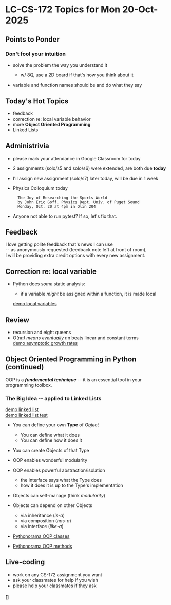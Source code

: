 # LC-CS-172 Topics for Mon 20-Oct-2025

## Points to Ponder

### Don't fool your intuition

* solve the problem the way you understand it
  - w/ 8Q, use a 2D board if that's how you think about it

* variable and function names should be and do what they say

## Today's Hot Topics

* feedback
* correction re: local variable behavior
* more **Object Oriented Programming**
* Linked Lists

## Administrivia

* please mark your attendance in Google Classroom for today

* 2 assignments (solo/s5 and solo/s6) were extended, are both due **today**

* I'll assign new assignment (solo/s7) later today, will be due in 1 week

* Physics Colloquium today

        The Joy of Researching the Sports World
		by John Eric Goff, Physics Dept. Univ. of Puget Sound
        Monday, Oct. 20 at 4pm in Olin 204

* Anyone not able to run pytest?  If so, let's fix that.

## Feedback

I love getting polite feedback that's news I can use  
-- as anonymously requested (feedback note left at front of room),  
I will be providing extra credit options with every new assignment.

## Correction re: local variable

* Python does *some* static analysis:
  - if a variable *might* be assigned within a function, it is made local

  [demo local variables](demo_local_variable.py)

## Review

* recursion and eight queens
* O(n*n) means *eventually* n*n beats linear and constant terms  
  [demo asymptotic growth rates](demo_domination_eventually.py)

## Object Oriented Programming in Python (continued)

OOP is a ***fundamental technique*** -- it is an essential tool in your programming toolbox.

### The Big Idea -- applied to Linked Lists

[demo linked list](demo_linked_list.py)  
[demo linked list test](demo_linked_list_test.py)

* You can define your own **Type** of *Object*
  - You can define what it does
  - You can define how it does it
* You can create Objects of that Type
* OOP enables wonderful modularity
* OOP enables powerful abstraction/isolation
  - the interface says what the Type does
  - how it does it is up to the Type's implementation
* Objects can self-manage (think *modularity*)
* Objects can depend on other Objects
  - via inheritance (*is-a*)
  - via composition (*has-a*)
  - via interface (*like-a*)

* [Pythonorama OOP classes](https://github.com/alainkaegi/pythonorama/blob/main/oop/classes.md)
* [Pythonorama OOP methods](https://github.com/alainkaegi/pythonorama/blob/main/oop/methods.md)

## Live-coding

* work on any CS-172 assignment you want
* ask your classmates for help if you wish
* please help your classmates if they ask

#### []
